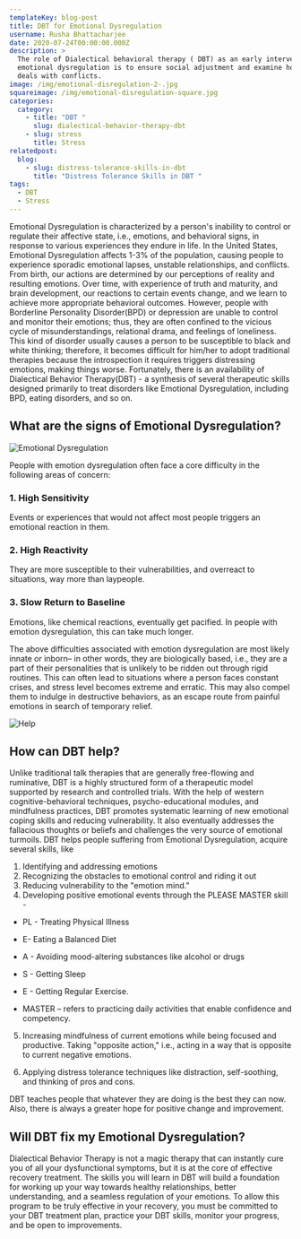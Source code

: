 ```yaml
---
templateKey: blog-post
title: DBT for Emotional Dysregulation
username: Rusha Bhattacharjee
date: 2020-07-24T00:00:00.000Z
description: >
  The role of Dialectical behavioral therapy ( DBT) as an early intervention in
  emotional dysregulation is to ensure social adjustment and examine how one
  deals with conflicts.
image: /img/emotional-disregulation-2-.jpg
squareimage: /img/emotional-disregulation-square.jpg
categories:
  category:
    - title: "DBT "
      slug: dialectical-behavior-therapy-dbt
    - slug: stress
      title: Stress
relatedpost:
  blog:
    - slug: distress-tolerance-skills-in-dbt
      title: "Distress Tolerance Skills in DBT "
tags:
  - DBT
  - Stress
---
```

<!--StartFragment-->

Emotional Dysregulation is characterized by a person's inability to control or regulate their affective state, i.e., emotions, and behavioral signs, in response to various experiences they endure in life. In the United States, Emotional Dysregulation affects 1-3% of the population, causing people to experience sporadic emotional lapses, unstable relationships, and conflicts. From birth, our actions are determined by our perceptions of reality and resulting emotions. Over time, with experience of truth and maturity, and brain development, our reactions to certain events change, and we learn to achieve more appropriate behavioral outcomes. However, people with Borderline Personality Disorder(BPD) or depression are unable to control and monitor their emotions; thus, they are often confined to the vicious cycle of misunderstandings, relational drama, and feelings of loneliness. This kind of disorder usually causes a person to be susceptible to black and white thinking; therefore, it becomes difficult for him/her to adopt traditional therapies because the introspection it requires triggers distressing emotions, making things worse. Fortunately, there is an availability of Dialectical Behavior Therapy(DBT) - a synthesis of several therapeutic skills designed primarily to treat disorders like Emotional Dysregulation, including BPD, eating disorders, and so on.

<!--StartFragment-->

## **What are the signs of Emotional Dysregulation?**

![Emotional Dysregulation](/img/emotional.jpg "Emotional Dysregulation")

<!--EndFragment-->

<!--StartFragment-->

People with emotion dysregulation often face a core difficulty in the following areas of concern:

### 1. High Sensitivity

Events or experiences that would not affect most people triggers an emotional reaction in them.

### 2. High Reactivity

They are more susceptible to their vulnerabilities, and overreact to situations, way more than laypeople.

### 3. Slow Return to Baseline

Emotions, like chemical reactions, eventually get pacified. In people with emotion dysregulation, this can take much longer. 

The above difficulties associated with emotion dysregulation are most likely innate or inborn– in other words, they are biologically based, i.e., they are a part of their personalities that is unlikely to be ridden out through rigid routines. This can often lead to situations where a person faces constant crises, and stress level becomes extreme and erratic. This may also compel them to indulge in destructive behaviors, as an escape route from painful emotions in search of temporary relief.

![Help](/img/help.jpg "Emotional Dysregulation")

<!--StartFragment-->

## **How can DBT help?**

<!--EndFragment--><!--StartFragment-->

Unlike traditional talk therapies that are generally free-flowing and ruminative, DBT is a highly structured form of a therapeutic model supported by research and controlled trials. With the help of western cognitive-behavioral techniques, psycho-educational modules, and mindfulness practices, DBT promotes systematic learning of new emotional coping skills and reducing vulnerability. It also eventually addresses the fallacious thoughts or beliefs and challenges the very source of emotional turmoils. DBT helps people suffering from Emotional Dysregulation, acquire several skills, like

1. Identifying and addressing emotions
2. Recognizing the obstacles to emotional control and riding it out
3. Reducing vulnerability to the "emotion mind."
4. Developing positive emotional events through the PLEASE MASTER skill -

* PL - Treating Physical Illness

<!---->

* E- Eating a Balanced Diet

<!---->

* A - Avoiding mood-altering substances like alcohol or drugs

<!---->

* S - Getting Sleep

<!---->

* E - Getting Regular Exercise.

<!---->

* MASTER – refers to practicing daily activities that enable confidence and competency.

5. Increasing mindfulness of current emotions while being focused and productive. Taking "opposite action," i.e., acting in a way that is opposite to current negative  emotions.

<!---->

6. Applying distress tolerance techniques like distraction, self-soothing, and thinking of pros and cons.

DBT teaches people that whatever they are doing is the best they can now. Also, there is always a greater hope for positive change and improvement.

## Will DBT fix my Emotional Dysregulation?

Dialectical Behavior Therapy is not a magic therapy that can instantly cure you of all your dysfunctional symptoms, but it is at the core of effective recovery treatment. The skills you will learn in DBT will build a foundation for working up your way towards healthy relationships, better understanding, and a seamless regulation of your emotions. To allow this program to be truly effective in your recovery, you must be committed to your DBT treatment plan, practice your DBT skills, monitor your progress, and be open to improvements.

<!--EndFragment-->

<!--EndFragment-->

<!--EndFragment-->